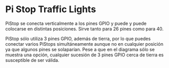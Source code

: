<!--
---
name: Pi Stop
class: board
type: led
formfactor: Otro
manufacturer: 4tronix
description: LED Traffic Lights for Raspberry Pi
url: http://4tronix.co.uk/store/index.php?rt=product/product&product_id=390
buy: http://4tronix.co.uk/store/index.php?rt=product/product&product_id=390
image: '4tronix-pistop.png'
pincount: 4
eeprom: no
ground:
  '9':
pin:
  '11':
    name: Green
    mode: output
    active: high
  '13':
    name: Amber
    mode: output
    active: high
  '15':
    name: Red
    mode: output
    active: high
-->
# Pi Stop Traffic Lights

PiStop se conecta verticalmente a los pines GPIO y puede y puede colocarse en distintas posiciones. Sirve tanto para 26 pines como para 40.

PiStop sólo utiliza 3 pines GPIO, además de tierra, por lo que puedes conectar varios PiStops simultáneamente aunque no en cualquier posición ya que algunos pines se solaparían. Pese a que en el diagrama sólo se muestra una opción, cualquier sucesión de 3 pines GPIO cerca de tierra es susceptible de ser válida.  
